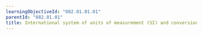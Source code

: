 ```yaml
---
learningObjectiveId: "082.01.01.01"
parentId: "082.01.01"
title: International system of units of measurement (SI) and conversion of SI units
---
```

